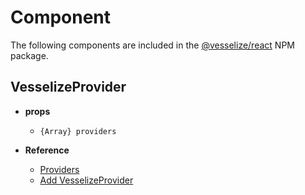 # Component

The following components are included in the [@vesselize/react](https://www.npmjs.com/package/@vesselize/react) NPM package.

## VesselizeProvider

- **props**

  - `{Array} providers`

- **Reference**

  - [Providers](../guide/providers.md)
  - [Add VesselizeProvider](../guide/integration-react.md#add-vesselizeprovider)
